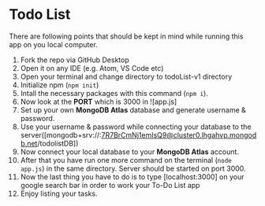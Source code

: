# Todo List
There are following points that should be kept in mind while running this app on you local computer.
1. Fork the repo via GitHub Desktop
2. Open it on any IDE (e.g. Atom, VS Code etc)
3. Open your terminal and change directory to todoList-v1 directory
4. Initialize npm (```npm init```)
5. Intall the necessary packages with this command (```npm i```).
6. Now look at the **PORT** which is 3000 in ![app.js]
7. Set up your own **MongoDB Atlas** database and generate username & password.
8. Use your username & password while connecting your database to the server([mongodb+srv://<USERNAME>:<PASSWORD>7R7BrCmNj1emIsQ9@cluster0.lhgahvp.mongodb.net/todolistDB])
9. Now connect your local database to your **MongoDB Atlas** account.
10. After that you have run one more command on the terminal (```node app.js```) in the same directory. Server should be started on port 3000.
11. Now the last thing you have to do is to type [localhost:3000] on your google search bar in order to work your To-Do List app
12. Enjoy listing your tasks.
